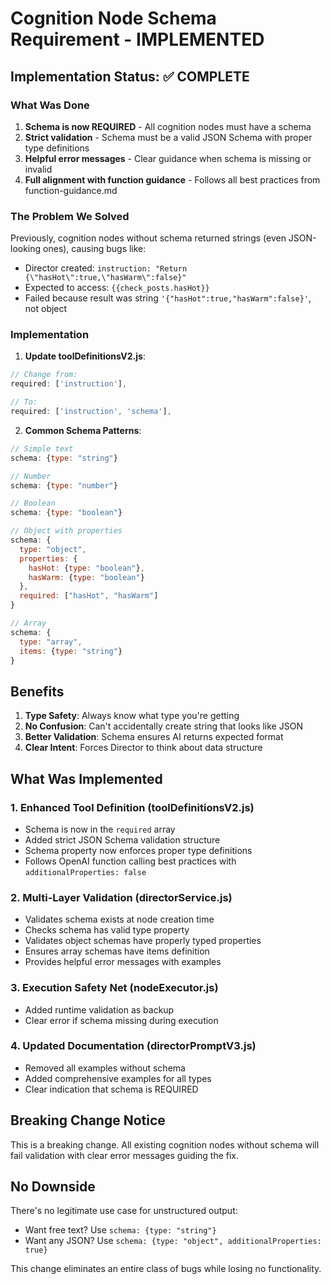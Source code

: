 # Cognition Node Schema Requirement - IMPLEMENTED

## Implementation Status: ✅ COMPLETE

### What Was Done

1. **Schema is now REQUIRED** - All cognition nodes must have a schema
2. **Strict validation** - Schema must be a valid JSON Schema with proper type definitions
3. **Helpful error messages** - Clear guidance when schema is missing or invalid
4. **Full alignment with function guidance** - Follows all best practices from function-guidance.md

### The Problem We Solved

Previously, cognition nodes without schema returned strings (even JSON-looking ones), causing bugs like:
- Director created: `instruction: "Return {\"hasHot\":true,\"hasWarm\":false}"`
- Expected to access: `{{check_posts.hasHot}}`
- Failed because result was string `'{"hasHot":true,"hasWarm":false}'`, not object

### Implementation

1. **Update toolDefinitionsV2.js**:
```javascript
// Change from:
required: ['instruction'],

// To:
required: ['instruction', 'schema'],
```

2. **Common Schema Patterns**:
```javascript
// Simple text
schema: {type: "string"}

// Number
schema: {type: "number"}

// Boolean
schema: {type: "boolean"}

// Object with properties
schema: {
  type: "object",
  properties: {
    hasHot: {type: "boolean"},
    hasWarm: {type: "boolean"}
  },
  required: ["hasHot", "hasWarm"]
}

// Array
schema: {
  type: "array",
  items: {type: "string"}
}
```

## Benefits

1. **Type Safety**: Always know what type you're getting
2. **No Confusion**: Can't accidentally create string that looks like JSON
3. **Better Validation**: Schema ensures AI returns expected format
4. **Clear Intent**: Forces Director to think about data structure

## What Was Implemented

### 1. Enhanced Tool Definition (toolDefinitionsV2.js)
- Schema is now in the `required` array
- Added strict JSON Schema validation structure
- Schema property now enforces proper type definitions
- Follows OpenAI function calling best practices with `additionalProperties: false`

### 2. Multi-Layer Validation (directorService.js)
- Validates schema exists at node creation time
- Checks schema has valid type property
- Validates object schemas have properly typed properties
- Ensures array schemas have items definition
- Provides helpful error messages with examples

### 3. Execution Safety Net (nodeExecutor.js)
- Added runtime validation as backup
- Clear error if schema missing during execution

### 4. Updated Documentation (directorPromptV3.js)
- Removed all examples without schema
- Added comprehensive examples for all types
- Clear indication that schema is REQUIRED

## Breaking Change Notice

This is a breaking change. All existing cognition nodes without schema will fail validation with clear error messages guiding the fix.

## No Downside

There's no legitimate use case for unstructured output:
- Want free text? Use `schema: {type: "string"}`
- Want any JSON? Use `schema: {type: "object", additionalProperties: true}`

This change eliminates an entire class of bugs while losing no functionality.